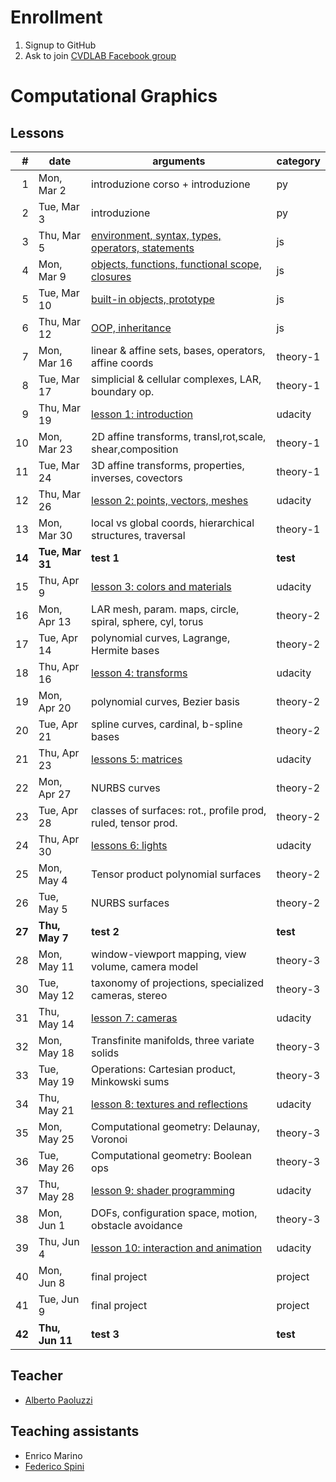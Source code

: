 # Enrollment

1. Signup to GitHub
2. Ask to join [CVDLAB Facebook group](https://www.facebook.com/groups/cvdlab/)

# Computational Graphics

## Lessons

| # | date | arguments | category |
|--:|------|-----------|----------|
| 1 | Mon, Mar 2 | introduzione corso + introduzione | py |
| 2 | Tue, Mar 3 | introduzione | py |
| 3 | Thu, Mar 5 | [environment, syntax, types, operators, statements](https://github.com/cvdlab-cg/lessons/tree/master/lessons/2015-03-05) | js |
| 4 | Mon, Mar 9 | [objects, functions, functional scope, closures](https://github.com/cvdlab-cg/lessons/tree/master/lessons/2015-03-09) | js |
| 5 | Tue, Mar 10 | [built-in objects, prototype](https://github.com/cvdlab-cg/lessons/tree/master/lessons/2015-03-10) | js |
| 6 | Thu, Mar 12 | [OOP, inheritance](https://github.com/cvdlab-cg/lessons/tree/master/lessons/2015-03-12) | js |
| 7 | Mon, Mar 16 | linear & affine sets, bases, operators, affine coords | theory-1 |
| 8 | Tue, Mar 17 | simplicial & cellular complexes, LAR, boundary op. | theory-1 |
| 9 | Thu, Mar 19 | [lesson 1: introduction](https://github.com/cvdlab-cg/lessons/tree/master/lessons/2015-03-19) | udacity |
| 10 | Mon, Mar 23 | 2D affine transforms, transl,rot,scale, shear,composition | theory-1 |
| 11 | Tue, Mar 24 | 3D affine transforms, properties, inverses, covectors | theory-1 |
| 12 | Thu, Mar 26 | [lesson 2: points, vectors, meshes](https://github.com/cvdlab-cg/lessons/tree/master/lessons/2015-03-26) | udacity |
| 13 | Mon, Mar 30 | local vs global coords, hierarchical structures, traversal | theory-1 |
| **14** | **Tue, Mar 31** | **test 1** | **test** |
| 15 | Thu, Apr 9 | [lesson 3: colors and materials](https://github.com/cvdlab-cg/lessons/tree/master/lessons/2015-04-09) | udacity |
| 16 | Mon, Apr 13 | LAR mesh, param. maps, circle, spiral, sphere, cyl, torus | theory-2 |
| 17 | Tue, Apr 14 | polynomial curves, Lagrange, Hermite bases | theory-2 |
| 18 | Thu, Apr 16 | [lesson 4: transforms](https://github.com/cvdlab-cg/lessons/tree/master/lessons/2015-04-16) | udacity |
| 19 | Mon, Apr 20 | polynomial curves, Bezier basis | theory-2 |
| 20 | Tue, Apr 21 | spline curves, cardinal, b-spline bases | theory-2 |
| 21 | Thu, Apr 23 | [lessons 5: matrices](https://github.com/cvdlab-cg/lessons/tree/master/lessons/2015-04-23) | udacity |
| 22 | Mon, Apr 27 | NURBS curves | theory-2 |
| 23 | Tue, Apr 28 | classes of surfaces: rot., profile prod, ruled, tensor prod. | theory-2 |
| 24 | Thu, Apr 30 | [lessons 6: lights](https://github.com/cvdlab-cg/lessons/tree/master/lessons/2015-04-30) | udacity |
| 25 | Mon, May 4 | Tensor product polynomial surfaces | theory-2 |
| 26 | Tue, May 5 | NURBS surfaces | theory-2 |
| **27** | **Thu, May 7** | **test 2** | **test** |
| 28 | Mon, May 11 | window-viewport mapping, view volume, camera model | theory-3 |
| 30 | Tue, May 12 | taxonomy of projections, specialized cameras, stereo | theory-3 |
| 31 | Thu, May 14 | [lesson 7: cameras](https://github.com/cvdlab-cg/lessons/tree/master/lessons/2015-05-14) | udacity |
| 32 | Mon, May 18 | Transfinite manifolds, three variate solids | theory-3 |
| 33 | Tue, May 19 | Operations: Cartesian product, Minkowski sums | theory-3 |
| 34 | Thu, May 21 | [lesson 8: textures and reflections](https://github.com/cvdlab-cg/lessons/tree/master/lessons/2015-04-21) | udacity |
| 35 | Mon, May 25 | Computational geometry: Delaunay, Voronoi | theory-3 |
| 36 | Tue, May 26 | Computational geometry: Boolean ops | theory-3 |
| 37 | Thu, May 28 | [lesson 9: shader programming](https://github.com/cvdlab-cg/lessons/tree/master/lessons/2015-04-28) | udacity |
| 38 | Mon, Jun 1 | DOFs, configuration space, motion, obstacle avoidance | theory-3 |
| 39 | Thu, Jun 4 | [lesson 10: interaction and animation](https://github.com/cvdlab-cg/lessons/tree/master/lessons/2015-06-04) | udacity |
| 40 | Mon, Jun 8 | final project | project |
| 41 | Tue, Jun 9 | final project | project |
| **42** | **Thu, Jun 11** | **test 3** | **test** |

## Teacher

- [Alberto Paoluzzi](http://paoluzzi.dia.uniroma3.it/)

## Teaching assistants

- Enrico Marino
- [Federico Spini](http://federicospini.com)
